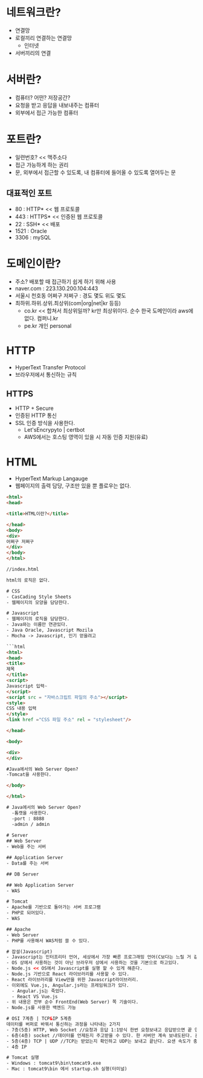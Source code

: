 # 네트워크란?
- 연결망
- 로컬끼리 연결하는 연결망
  - 인터넷
- 서버끼리의 연결

# 서버란?
- 컴퓨터? 어떤? 저장공간?
- 요청을 받고 응답을 내보내주는 컴퓨터
- 외부에서 접근 가능한 컴퓨터

# 포트란?
- 일련번호? << 맥주소다
- 접근 가능하게 하는 권리
- 문, 외부에서 접근할 수 있도록, 내 컴퓨터에 들어올 수 있도록 열어두는 문

## 대표적인 포트
- 80 : HTTP* << 웹 프로토콜
- 443 : HTTPS* << 인증된 웹 프로토콜
- 22 : SSH* << 배포
- 1521 : Oracle
- 3306 : mySQL

# 도메인이란?
- 주소? 배포할 때 접근하기 쉽게 하기 위해 사용
- naver.com : 223.130.200.104:443
- 서울시 천호동 어쩌구 저쩌구 : 경도 몇도 위도 몇도
- 최하위.하위.상위.최상위(com|org|net|kr 등등)
  - co.kr << 합쳐서 최상위일까? kr만 최상위이다. 순수 한국 도메인이라 aws에 없다. 컴퍼니.kr
  - pe.kr 개인 personal
  
# HTTP
- HyperText Transfer Protocol
- 브라우저에서 통신하는 규칙

## HTTPS
- HTTP + Secure
- 인증된 HTTP 통신
- SSL 인증 방식을 사용한다.
  - Let'sEncrypyto | certbot
  - AWS에서는 호스팅 영역이 있을 시 자동 인증 지원(유료)

# HTML
- HyperText Markup Langauge
- 웹페이지의 출력 담당, 구조만 있을 뿐 플로우는 없다.

```html
<html>
<head>

<title>HTML이란?</title>

</head>
<body>
<div>
어쩌구 저쩌구
</div>
</body>
</html>

//index.html

html의 로직은 없다.

# CSS
- CasCading Style Sheets
- 웹페이지의 모양을 담당한다.

# Javascript
- 웹페이지의 로직을 담당한다.
- Java와는 이름만 연관있다.
- Java Oracle, Javascript Mozila
- Mocha -> Javascript, 인기 얻을려고

```html
<html>
<head>
<title>
제목
</title>
<script>
Javascript 입력~
</script>
<script src = "자바스크립트 파일의 주소"></script>
<style>
CSS 내용 입력
</style>
<link href ="CSS 파일 주소" rel = "stylesheet"/>

</head>

<body>

<div>
</div>

#Java에서의 Web Server Open?
-Tomcat을 사용한다.

</body>

</html>

# Java에서의 Web Server Open?
  -톰캣을 사용한다.
  -port : 8888
  -admin / admin
  
# Server
## Web Server
- Web을 주는 서버

## Application Server
- Data를 주는 서버

## DB Server

## Web Application Server
- WAS

# Tomcat
- Apache를 기반으로 돌아가는 서버 프로그램
- PHP로 되어있다.
- WAS

## Apache
- Web Server
- PHP를 사용해서 WAS처럼 쓸 수 있다.

# 잡설(Javascript)
- Javascript는 인터프리터 언어, 세상에서 가장 빠른 프로그래밍 언어(C보다는 느릴 거 같다.)
- OS 상에서 사용하는 것이 아닌 브라우저 상에서 사용하는 것을 기본으로 하고있다.
- Node.js << OS에서 Javascript를 실행 할 수 있게 해준다.
- Node.js 기반으로 React 라이브러리를 사용할 수 있다.
- React 라이브러리를 View만을 위한 Javascript라이브러리.
- 이외에도 Vue.js, Angular.js라는 프레임워크가 있다.
  - Angular.js는 죽었다.
  - React VS Vue.js
- 위 내용은 전부 순수 FrontEnd(Web Server) 쪽 기술이다.
- Node.js를 사용한 백엔드 가능

# OSI 7계층 | TCP&IP 5계층
데이터를 버퍼로 바꿔서 통신하는 과정을 나타내는 2가지
- 7층(5층) HTTP, Web Socket //요청과 응답 1:1방식 한번 요청보내고 응답받으면 끝 연결을 끊어버린다.
- 6층(4층) socket //데이터를 언제든지 주고받을 수 있다. 한 서버만 계속 보내도된다. 혼자보내는 카톡처럼, 게임에서 자주 쓰인다.
- 5층(4층) TCP | UDP //TCP는 받았는지 확인하고 UDP는 보내고 끝난다. 요샌 속도가 충분히 빠르기에 TCP만 쓴다
- 4층 IP

# Tomcat 실행
- Windows : tomcat9\bin\tomcat9.exe
- Mac : tomcat9\bin 에서 startup.sh 실행(터미널)
